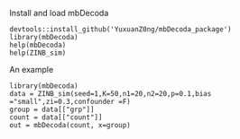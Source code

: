Install and load mbDecoda
```
devtools::install_github('YuxuanZ0ng/mbDecoda_package')
library(mbDecoda)
help(mbDecoda)
help(ZINB_sim)
```

An example
```
library(mbDecoda)
data = ZINB_sim(seed=1,K=50,n1=20,n2=20,p=0.1,bias ="small",zi=0.3,confounder =F)
group = data[["grp"]]
count = data[["count"]]
out = mbDecoda(count, x=group)
```
